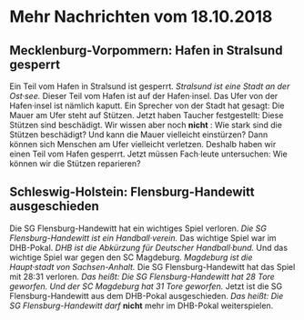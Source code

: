 # Mehr Nachrichten vom 18.10.2018


## Mecklenburg-Vorpommern: Hafen in Stralsund gesperrt
Ein Teil vom Hafen in Stralsund ist gesperrt. 
*Stralsund ist eine Stadt an der Ost·see.* Dieser Teil vom Hafen ist auf der Hafen·insel. Das Ufer von der Hafen·insel ist nämlich kaputt. Ein Sprecher von der Stadt hat gesagt: Die Mauer am Ufer steht auf Stützen. Jetzt haben Taucher festgestellt: Diese Stützen sind beschädigt. Wir wissen aber noch **nicht** : Wie stark sind die Stützen beschädigt? Und kann die Mauer vielleicht einstürzen? Dann können sich Menschen am Ufer vielleicht verletzen. Deshalb haben wir einen Teil vom Hafen gesperrt. Jetzt müssen Fach·leute untersuchen: Wie können wir die Stützen reparieren? 

## Schleswig-Holstein: Flensburg-Handewitt ausgeschieden
Die SG Flensburg-Handewitt hat ein wichtiges Spiel verloren. 
*Die SG Flensburg-Handewitt ist ein Handball·verein.* Das wichtige Spiel war im DHB-Pokal. 
*DHB ist die Abkürzung für Deutscher Handball·bund.* Und das wichtige Spiel war gegen den SC Magdeburg. 
*Magdeburg ist die Haupt·stadt von Sachsen-Anhalt.* Die SG Flensburg-Handewitt hat das Spiel mit 28:31 verloren. *Das heißt:* 
*Die SG Flensburg-Handewitt hat 28 Tore geworfen.* 
*Und der SC Magdeburg hat 31 Tore geworfen.* Jetzt ist die SG Flensburg-Handewitt aus dem DHB-Pokal ausgeschieden. *Das heißt:* 
*Die SG Flensburg-Handewitt darf* **nicht** mehr im DHB-Pokal weiterspielen. 
